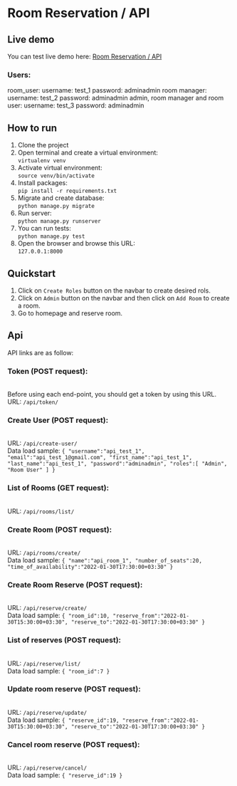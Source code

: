# Room Reservation / API
## Live demo
You can test live demo here: [Room Reservation / API](https://RoomRes.ir)
### Users:
room_user:
username: test_1
password: adminadmin
room manager:
username: test_2
password: adminadmin
admin, room manager and room user:
username: test_3
password: adminadmin
## How to run
1. Clone the project
2. Open terminal and create a virtual environment:
<br />```virtualenv venv```
3. Activate virtual environment:
<br />```source venv/bin/activate```
4. Install packages:
<br />```pip install -r requirements.txt```
5. Migrate and create database:
<br />```python manage.py migrate```
6. Run server:
<br />```python manage.py runserver```
7. You can run tests:
<br />```python manage.py test```
8. Open the browser and browse this URL:
<br />```127.0.0.1:8000```
## Quickstart
1. Click on ```Create Roles``` button on the navbar to create desired rols.
2. Click on ```Admin``` button on the navbar and then click on ```Add Room``` to create a room.
3. Go to homepage and reserve room.
## Api
API links are as follow:
### Token (POST request):
<br />Before using each end-point, you should get a token by using this URL.
<br />URL: ```/api/token/```
### Create User (POST request):
<br />URL: ```/api/create-user/```
<br />Data load sample: ```{
   "username":"api_test_1",
   "email":"api_test_1@gmail.com",
   "first_name":"api_test_1",
   "last_name":"api_test_1",
   "password":"adminadmin",
   "roles":[
      "Admin",
      "Room User"
   ]
}```
### List of Rooms (GET request):
<br />URL: ```/api/rooms/list/```
### Create Room (POST request):
<br />URL: ```/api/rooms/create/```
<br />Data load sample: ```{
   "name":"api_room_1",
   "number_of_seats":20,
   "time_of_availability":"2022-01-30T17:30:00+03:30"
}```
### Create Room Reserve (POST request):
<br />URL: ```/api/reserve/create/```
<br />Data load sample: ```{
   "room_id":10,
   "reserve_from":"2022-01-30T15:30:00+03:30",
   "reserve_to":"2022-01-30T17:30:00+03:30"
}```
### List of reserves (POST request):
<br />URL: ```/api/reserve/list/```
<br />Data load sample: ```{
   "room_id":7
}```
### Update room reserve (POST request):
<br />URL: ```/api/reserve/update/```
<br />Data load sample: ```{
   "reserve_id":19,
   "reserve_from":"2022-01-30T15:30:00+03:30",
   "reserve_to":"2022-01-30T17:30:00+03:30"
}```

### Cancel room reserve (POST request):
<br />URL: ```/api/reserve/cancel/```
<br />Data load sample: ```{
   "reserve_id":19
}```

